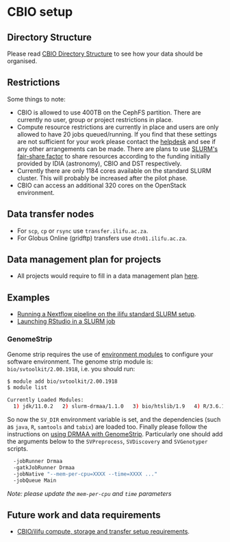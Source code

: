 # CBIO setup

## Directory Structure

Please read [CBIO Directory Structure](/data/directory_structure#CBIO-directory-structure) to see how your data should be organised.

## Restrictions

Some things to note:

* CBIO is allowed to use 400TB on the CephFS partition. There are currently no user, group or project restrictions in place.
* Compute resource restrictions are currently in place and users are only allowed to have 20 jobs queued/running. If you find that these settings are not sufficient for your work please contact the [helpdesk](https://ilifu.freshdesk.com/support/home) and see if any other arrangements can be made. There are plans to use [SLURM's fair-share factor](https://slurm.schedmd.com/priority_multifactor.html#fairshare) to share resources according to the funding initially provided by IDIA (astronomy), CBIO and DST respectively.
* Currently there are only 1184 cores available on the standard SLURM cluster. This will probably be increased after the pilot phase.
* CBIO can access an additional 320 cores on the OpenStack environment.


## Data transfer nodes
* For `scp`, `cp` or `rsync` use `transfer.ilifu.ac.za`.
* For Globus Online (gridftp) transfers use `dtn01.ilifu.ac.za`.

## Data management plan for projects

* All projects would require to fill in a data management plan [here](https://forms.gle/RMJuj5xJdfFRR6CZ8).

## Examples

* [Running a Nextflow pipeline on the ilifu standard SLURM setup](https://github.com/grbot/run-fastqc/tree/ilifu).
* [Launching RStudio in a SLURM job](/tech_docs/software_environments#rstudio)

### GenomeStrip

Genome strip requires the use of [environment modules](tech_docs/software_environments#environment-modules) to configure your software environment. The genome strip module is: `bio/svtoolkit/2.00.1918`, i.e. you should run:

```bash
$ module add bio/svtoolkit/2.00.1918
$ module list

Currently Loaded Modules:
  1) jdk/11.0.2   2) slurm-drmaa/1.1.0   3) bio/htslib/1.9   4) R/3.6.1   5) bio/svtoolkit/2.00.1918

```

So now the `SV_DIR` environment variable is set, and the dependencies (such as `java`, `R`, `samtools` and `tabix`) are loaded too. Finally please follow the instructions on [using DRMAA with GenomeStrip](https://gatkforums.broadinstitute.org/gatk/discussion/12327/genomestrip-and-slurm). Particularly one should add the arguments below to the `SVPreprocess`, `SVDiscovery` and `SVGenotyper` scripts.

```bash
  -jobRunner Drmaa
  -gatkJobRunner Drmaa
  -jobNative "--mem-per-cpu=XXXX --time=XXXX ..."
  -jobQueue Main
```

*Note: please update the `mem-per-cpu` and `time` parameters*

## Future work and data requirements

* [CBIO/ilifu compute, storage and transfer setup requirements](http://web.cbio.uct.ac.za/~gerrit/slides/CBIO-Ilifu-compute-storage-and-transfer-setup.pdf).
